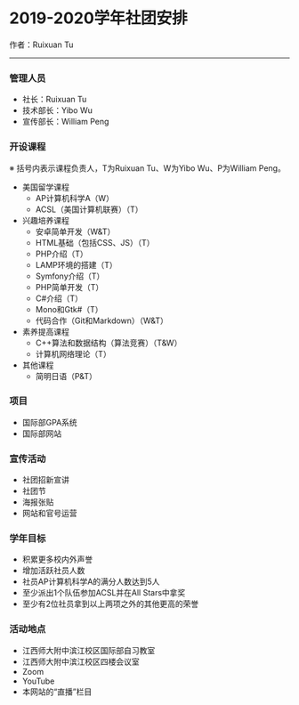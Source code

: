 # 2019-2020学年社团安排

作者：Ruixuan Tu

---

### 管理人员

- 社长：Ruixuan Tu
- 技术部长：Yibo Wu
- 宣传部长：William Peng

### 开设课程

※ 括号内表示课程负责人，T为Ruixuan Tu、W为Yibo Wu、P为William Peng。

- 美国留学课程
  - AP计算机科学A（W）
  - ACSL（美国计算机联赛）（T）
- 兴趣培养课程
  - 安卓简单开发（W&T）
  - HTML基础（包括CSS、JS）（T）
  - PHP介绍（T）
  - LAMP环境的搭建（T）
  - Symfony介绍（T）
  - PHP简单开发（T）
  - C#介绍（T）
  - Mono和Gtk#（T）
  - 代码合作（Git和Markdown）（W&T）
- 素养提高课程
  - C++算法和数据结构（算法竞赛）（T&W）
  - 计算机网络理论（T）
- 其他课程
  - 简明日语（P&T）

### 项目
- 国际部GPA系统
- 国际部网站

### 宣传活动

- 社团招新宣讲
- 社团节
- 海报张贴
- 网站和官号运营

### 学年目标

- 积累更多校内外声誉
- 增加活跃社员人数
- 社员AP计算机科学A的满分人数达到5人
- 至少派出1个队伍参加ACSL并在All Stars中拿奖
- 至少有2位社员拿到以上两项之外的其他更高的荣誉

### 活动地点

- 江西师大附中滨江校区国际部自习教室
- 江西师大附中滨江校区四楼会议室
- Zoom
- YouTube
- 本网站的“直播”栏目